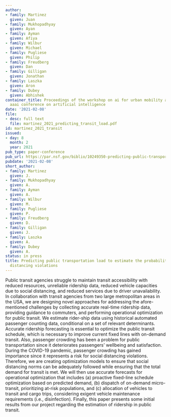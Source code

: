 ```yaml
---
author:
- family: Martinez
  given: Juan
- family: Mukhopadhyay
  given: Ayan
- family: Ayman
  given: Afiya
- family: Wilbur
  given: Michael
- family: Pugliese
  given: Philip
- family: Freudberg
  given: Dan
- family: Gilligan
  given: Jonathan
- family: Laszka
  given: Aron
- family: Dubey
  given: Abhishek
container_title: Proceedings of the workshop on ai for urban mobility at the 35th
  aaai conference on artificial intelligence
date: '2021-02-08'
file:
- desc: full text
  file: martinez_2021_predicting_transit_load.pdf
id: martinez_2021_transit
issued:
- day: 8
  month: 2
  year: 2021
pub_type: paper-conference
pub_url: https://par.nsf.gov/biblio/10249350-predicting-public-transportation-load-estimate-probability-social-distancing-violations
pubdate: '2021-02-08'
short_author:
- family: Martinez
  given: J.
- family: Mukhopadhyay
  given: A.
- family: Ayman
  given: A.
- family: Wilbur
  given: M.
- family: Pugliese
  given: P.
- family: Freudberg
  given: D.
- family: Gilligan
  given: J.
- family: Laszka
  given: A.
- family: Dubey
  given: A.
status: in press
title: Predicting public transportation load to estimate the probability of social
  distancing violations
---
```

Public transit agencies struggle to maintain transit accessibility with reduced resources, unreliable ridership data, reduced vehicle capacities due to social distancing, and reduced services due to driver unavailability. In collaboration with transit agencies from two large metropolitan areas in the USA, we are designing novel approaches for addressing the afore-mentioned challenges by collecting accurate real-time ridership data, providing guidance to commuters, and performing operational optimization for public transit. We estimate rider-ship data using historical automated passenger counting data, conditional on a set of relevant determinants. Accurate ridership forecasting is essential to optimize the public transit schedule, which is necessary to improve current fixed lines with on-demand transit. Also, passenger crowding has been a problem for public transportation since it deteriorates passengers&#8217; wellbeing and satisfaction. During the COVID-19 pandemic, passenger crowding has gained importance since it represents a risk for social distancing violations. Therefore, we are creating optimization models to ensure that social distancing norms can be adequately followed while ensuring that the total demand for transit is met. We will then use accurate forecasts for operational optimization that includes (a) proactive fixed-line schedule optimization based on predicted demand, (b) dispatch of on-demand micro-transit, prioritizing at-risk populations, and (c) allocation of vehicles to transit and cargo trips, considering exigent vehicle maintenance requirements (i.e., disinfection). Finally, this paper presents some initial results from our project regarding the estimation of ridership in public transit.
